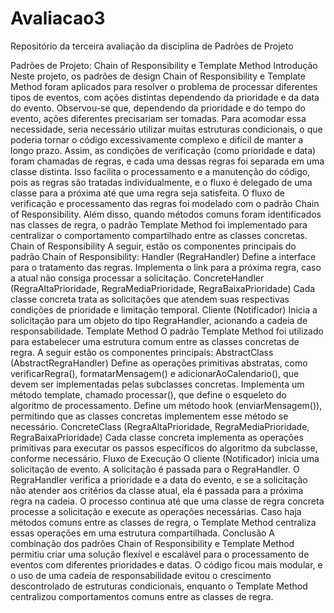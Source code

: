 # Avaliacao3
Repositório da terceira avaliação da disciplina de Padrões de Projeto

Padrões de Projeto: Chain of Responsibility e Template Method
Introdução
Neste projeto, os padrões de design Chain of Responsibility e Template Method foram aplicados para resolver o problema de processar diferentes tipos de eventos, com ações distintas dependendo da prioridade e da data do evento.
Observou-se que, dependendo da prioridade e do tempo do evento, ações diferentes precisariam ser tomadas. Para acomodar essa necessidade, seria necessário utilizar muitas estruturas condicionais, o que poderia tornar o código excessivamente complexo e difícil de manter a longo prazo.
Assim, as condições de verificação (como prioridade e data) foram chamadas de regras, e cada uma dessas regras foi separada em uma classe distinta. Isso facilita o processamento e a manutenção do código, pois as regras são tratadas individualmente, e o fluxo é delegado de uma classe para a próxima até que uma regra seja satisfeita.
O fluxo de verificação e processamento das regras foi modelado com o padrão Chain of Responsibility. Além disso, quando métodos comuns foram identificados nas classes de regra, o padrão Template Method foi implementado para centralizar o comportamento compartilhado entre as classes concretas.
Chain of Responsibility
A seguir, estão os componentes principais do padrão Chain of Responsibility:
Handler (RegraHandler)
Define a interface para o tratamento das regras.
Implementa o link para a próxima regra, caso a atual não consiga processar a solicitação.
ConcreteHandler (RegraAltaPrioridade, RegraMediaPrioridade, RegraBaixaPrioridade)
Cada classe concreta trata as solicitações que atendem suas respectivas condições de prioridade e limitação temporal.
Cliente (Notificador)
Inicia a solicitação para um objeto do tipo RegraHandler, acionando a cadeia de responsabilidade.
Template Method
O padrão Template Method foi utilizado para estabelecer uma estrutura comum entre as classes concretas de regra. A seguir estão os componentes principais:
AbstractClass (AbstractRegraHandler)
Define as operações primitivas abstratas, como verificarRegra(), formatarMensagem() e adicionarAoCalendario(), que devem ser implementadas pelas subclasses concretas.
Implementa um método template, chamado processar(), que define o esqueleto do algoritmo de processamento.
Define um método hook (enviarMensagem()), permitindo que as classes concretas implementem esse método se necessário.
ConcreteClass (RegraAltaPrioridade, RegraMediaPrioridade, RegraBaixaPrioridade)
Cada classe concreta implementa as operações primitivas para executar os passos específicos do algoritmo da subclasse, conforme necessário.
Fluxo de Execução
O cliente (Notificador) inicia uma solicitação de evento.
A solicitação é passada para o RegraHandler.
O RegraHandler verifica a prioridade e a data do evento, e se a solicitação não atender aos critérios da classe atual, ela é passada para a próxima regra na cadeia.
O processo continua até que uma classe de regra concreta processe a solicitação e execute as operações necessárias.
Caso haja métodos comuns entre as classes de regra, o Template Method centraliza essas operações em uma estrutura compartilhada.
Conclusão
A combinação dos padrões Chain of Responsibility e Template Method permitiu criar uma solução flexível e escalável para o processamento de eventos com diferentes prioridades e datas. O código ficou mais modular, e o uso de uma cadeia de responsabilidade evitou o crescimento descontrolado de estruturas condicionais, enquanto o Template Method centralizou comportamentos comuns entre as classes de regra.

